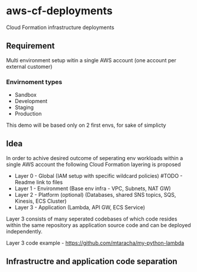 # aws-cf-deployments
Cloud Formation infrastructure deployments 

## Requirement
Multi environment setup witin a single AWS account (one account per external customer)

### Envirnoment types
- Sandbox 
- Development
- Staging
- Production

This demo will be based only on 2 first envs, for sake of simplicty

## Idea
In order to achive desired outcome of seperating env workloads within a single AWS account the following Cloud Formation layering is proposed
- Layer 0 - Global (IAM setup with specific wildcard policies) #TODO - Readme link to files 
- Layer 1 - Environment (Base env infra - VPC, Subnets, NAT GW)
- Layer 2 - Platform (optional) (Databases, shared SNS topics, SQS, Kinesis, ECS Cluster) 
- Layer 3 - Application (Lambda, API GW, ECS Service)

Layer 3 consists of many seperated codebases of which code resides within the same repository as application source code and can be deployed independently.

Layer 3 code example - https://github.com/mtaracha/my-python-lambda



## Infrastructre and application code separation
